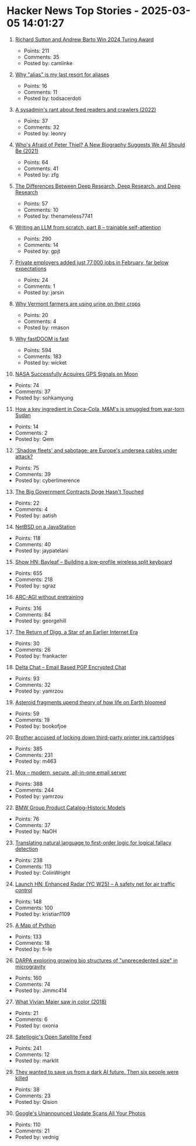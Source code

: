# Hacker News Top Stories - 2025-03-05 14:01:27

1. [Richard Sutton and Andrew Barto Win 2024 Turing Award](https://awards.acm.org/about/2024-turing)
   - Points: 211
   - Comments: 35
   - Posted by: camlinke

2. [Why "alias" is my last resort for aliases](https://evanhahn.com/why-alias-is-my-last-resort-for-aliases/)
   - Points: 16
   - Comments: 11
   - Posted by: todsacerdoti

3. [A sysadmin's rant about feed readers and crawlers (2022)](http://rachelbythebay.com/w/2022/03/07/get/)
   - Points: 37
   - Comments: 32
   - Posted by: leonry

4. [Who's Afraid of Peter Thiel? A New Biography Suggests We All Should Be (2021)](https://time.com/6092844/peter-thiel-power-biography-the-contrarian/)
   - Points: 64
   - Comments: 41
   - Posted by: zfg

5. [The Differences Between Deep Research, Deep Research, and Deep Research](https://leehanchung.github.io/blogs/2025/02/26/deep-research/)
   - Points: 57
   - Comments: 10
   - Posted by: thenameless7741

6. [Writing an LLM from scratch, part 8 – trainable self-attention](https://www.gilesthomas.com/2025/03/llm-from-scratch-8-trainable-self-attention)
   - Points: 290
   - Comments: 14
   - Posted by: gpjt

7. [Private employers added just 77,000 jobs in February, far below expectations](https://www.cnbc.com/2025/03/05/adp-jobs-report-february-2025-.html)
   - Points: 24
   - Comments: 1
   - Posted by: jarsin

8. [Why Vermont farmers are using urine on their crops](https://www.bbc.com/future/article/20250227-the-vermont-farmers-using-urine-to-grow-their-crops)
   - Points: 20
   - Comments: 4
   - Posted by: rmason

9. [Why fastDOOM is fast](https://fabiensanglard.net/fastdoom/index.html)
   - Points: 594
   - Comments: 183
   - Posted by: wicket

10. [NASA Successfully Acquires GPS Signals on Moon](https://www.nasa.gov/general/nasa-successfully-acquires-gps-signals-on-moon/)
   - Points: 74
   - Comments: 37
   - Posted by: sohkamyung

11. [How a key ingredient in Coca-Cola, M&M's is smuggled from war-torn Sudan](https://www.middleeastmonitor.com/20250304-how-a-key-ingredient-in-coca-cola-mms-is-smuggled-from-war-torn-sudan/)
   - Points: 14
   - Comments: 2
   - Posted by: Qem

12. ['Shadow fleets' and sabotage: are Europe's undersea cables under attack?](https://www.theguardian.com/world/ng-interactive/2025/mar/05/shadow-fleets-subaquatic-sabotage-europe-undersea-internet-cables-under-attack)
   - Points: 75
   - Comments: 39
   - Posted by: cyberlimerence

13. [The Big Government Contracts Doge Hasn't Touched](https://www.nytimes.com/interactive/2025/03/04/upshot/doge-musk-contracts-cuts.html)
   - Points: 22
   - Comments: 4
   - Posted by: aatish

14. [NetBSD on a JavaStation](https://fatsquirrel.org/oldfartsalmanac/netbsd-on-a-javastation/)
   - Points: 118
   - Comments: 40
   - Posted by: jaypatelani

15. [Show HN: Bayleaf – Building a low-profile wireless split keyboard](https://www.graz.io/articles/bayleaf-wireless-keyboard)
   - Points: 655
   - Comments: 218
   - Posted by: sgraz

16. [ARC-AGI without pretraining](https://iliao2345.github.io/blog_posts/arc_agi_without_pretraining/arc_agi_without_pretraining.html)
   - Points: 316
   - Comments: 84
   - Posted by: georgehill

17. [The Return of Digg, a Star of an Earlier Internet Era](https://www.nytimes.com/2025/03/05/technology/digg-alexis-ohanian-kevin-rose.html)
   - Points: 30
   - Comments: 26
   - Posted by: frankacter

18. [Delta Chat – Email Based PGP Encrypted Chat](https://delta.chat/)
   - Points: 93
   - Comments: 32
   - Posted by: yamrzou

19. [Asteroid fragments upend theory of how life on Earth bloomed](https://www.nature.com/articles/d41586-025-00264-3)
   - Points: 59
   - Comments: 19
   - Posted by: bookofjoe

20. [Brother accused of locking down third-party printer ink cartridges](https://www.tomshardware.com/peripherals/printers/brother-accused-of-locking-down-third-party-printer-ink-cartridges-via-firmware-updates-removing-older-firmware-versions-from-support-portals)
   - Points: 385
   - Comments: 231
   - Posted by: m463

21. [Mox – modern, secure, all-in-one email server](https://www.xmox.nl/)
   - Points: 388
   - Comments: 244
   - Posted by: yamrzou

22. [BMW Group Product Catalog–Historic Models](https://www.bmwgroup-classic.com/en/history/historic-modeloverview-bmw.html)
   - Points: 76
   - Comments: 37
   - Posted by: NaOH

23. [Translating natural language to first-order logic for logical fallacy detection](https://arxiv.org/abs/2405.02318)
   - Points: 238
   - Comments: 113
   - Posted by: ColinWright

24. [Launch HN: Enhanced Radar (YC W25) – A safety net for air traffic control](undefined)
   - Points: 148
   - Comments: 100
   - Posted by: kristian1109

25. [A Map of Python](https://fi-le.net/pypi/)
   - Points: 133
   - Comments: 18
   - Posted by: fi-le

26. [DARPA exploring growing bio structures of "unprecedented size" in microgravity](https://sam.gov/opp/426e5868fcf74dd4ada3768b00b09234/view)
   - Points: 160
   - Comments: 74
   - Posted by: Jimmc414

27. [What Vivian Maier saw in color (2018)](https://www.newyorker.com/culture/photo-booth/what-vivian-maier-saw-in-color)
   - Points: 21
   - Comments: 6
   - Posted by: oxonia

28. [Satellogic's Open Satellite Feed](https://tech.marksblogg.com/satellogic-open-data-feed.html)
   - Points: 241
   - Comments: 12
   - Posted by: marklit

29. [They wanted to save us from a dark AI future. Then six people were killed](https://www.theguardian.com/global/ng-interactive/2025/mar/05/zizians-artificial-intelligence)
   - Points: 38
   - Comments: 23
   - Posted by: Qision

30. [Google's Unannounced Update Scans All Your Photos](https://www.forbes.com/sites/zakdoffman/2025/02/28/google-starts-scanning-your-photos-without-any-warning/)
   - Points: 110
   - Comments: 21
   - Posted by: vednig

